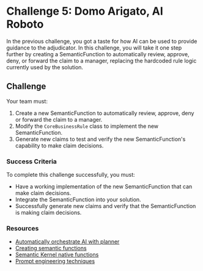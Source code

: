 # Challenge 5: Domo Arigato, AI Roboto

In the previous challenge, you got a taste for how AI can be used to provide guidance to the adjudicator. In this challenge, you will take it one step further by creating a SemanticFunction to automatically review, approve, deny, or forward the claim to a manager, replacing the hardcoded rule logic currently used by the solution.

## Challenge

Your team must:

1. Create a new SemanticFunction to automatically review, approve, deny or forward the claim to a manager.
2. Modify the `CoreBusinessRule` class to implement the new SemanticFunction.
3. Generate new claims to test and verify the new SemanticFunction's capability to make claim decisions.

### Success Criteria

To complete this challenge successfully, you must:

- Have a working implementation of the new SemanticFunction that can make claim decisions.
- Integrate the SemanticFunction into your solution.
- Successfully generate new claims and verify that the SemanticFunction is making claim decisions.

### Resources

- [Automatically orchestrate AI with planner](https://learn.microsoft.com/semantic-kernel/ai-orchestration/planner?tabs%253DCsharp)
- [Creating semantic functions](https://learn.microsoft.com/semantic-kernel/ai-orchestration/semantic-functions?tabs%253DCsharp)
- [Semantic Kernel native functions](https://learn.microsoft.com/semantic-kernel/ai-orchestration/native-functions)
- [Prompt engineering techniques](https://learn.microsoft.com/azure/cognitive-services/openai/concepts/advanced-prompt-engineering?pivots%253Dprogramming-language-chat-completions)
